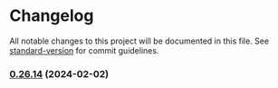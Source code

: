 # Changelog

All notable changes to this project will be documented in this file. See [standard-version](https://github.com/conventional-changelog/standard-version) for commit guidelines.

### [0.26.14](https://github.com/coolAppl3/billDivider/compare/v0.26.12...v0.26.14) (2024-02-02)

